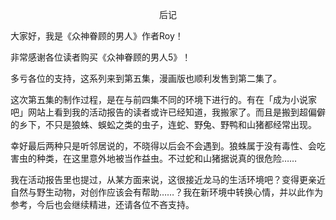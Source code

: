 <p align="center">后记</p>

大家好，我是《众神眷顾的男人》作者Roy！

非常感谢各位读者购买《众神眷顾的男人5》！

多亏各位的支持，这系列来到第五集，漫画版也顺利发售到第二集了。

这次第五集的制作过程，是在与前四集不同的环境下进行的。有在「成为小说家吧」网站上看到我的活动报告的读者或许已经知道，我搬家了。而且是搬到超偏僻的乡下，不只是狼蛛、蜈蚣之类的虫子，连蛇、野兔、野鸭和山猪都经常出现。

幸好最后两种只是听邻居说的，不晓得以后会不会遇到。狼蛛属于没有毒性、会吃害虫的种类，在这里意外地被当作益虫。不过蛇和山猪据说真的很危险……

我在活动报告里也提过，从某方面来说，这很接近龙马的生活环境吧？变得更亲近自然与野生动物，对创作应该会有帮助……？我在新环境中转换心情，并以此作为参考，今后也会继续精进，还请各位不吝支持。

